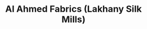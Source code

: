 ---
title: "Al Ahmed Fabrics (Lakhany Silk Mills)"
url: /karachi/al-ahmed-fabrics-lakhany-silk-mills/
shop: clothes
---